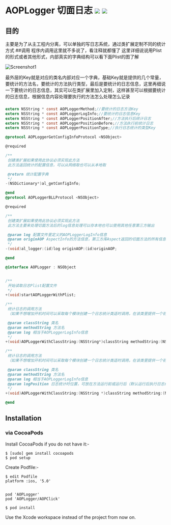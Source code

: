 # AOPLogger 切面日志 ![](http://cocoapod-badges.herokuapp.com/v/AOPLogger/badge.png) ![](http://cocoapod-badges.herokuapp.com/p/AOPLogger/badge.png)
## 目的
主要是为了从主工程内分离，可以单独的写日志系统，通过类扩展定制不同的统计方式
##调用
程序内调用这里就不多说了，看注释就都懂了
这里详细说说用Plist的形式或者其他形式，内部真实的字典结构可以看下面Plist的图了解

![Screenshot1](http://heroims.github.io/AOPLogger/QQ20170306-012628.png "Screenshot1") 

最外层的Key就是对应的类名内部对应一个字典，基础Key就是提供的几个常量，要统计的方法名，要统计的方法执行类型，最后是要统计的日志信息，这里再细说一下要统计的日志信息，其实可以在类扩展里加入定制，这样甚至可以根据要统计的日志信息，根据信息内容处理要执行的方法怎么处理怎么记录
###
```Objective-C
extern NSString * const AOPLoggerMethod;//要统计的日志方法Key
extern NSString * const AOPLoggerLogInfo;//要统计的日志信息Key
extern NSString * const AOPLoggerPositionAfter;//方法执行后统计日志
extern NSString * const AOPLoggerPositionBefore;//方法执行前统计日志
extern NSString * const AOPLoggerPositionType;//执行日志统计的类型Key

@protocol AOPLoggerGetConfigInfoProtocol <NSObject>

@required

/**
 创建类扩展如果使用此协议必须实现此方法
 此方法返回统计的配置信息，可以从网络取也可以从本地取

 @return 统计配置字典
 */
-(NSDictionary*)al_getConfigInfo;

@end
@protocol AOPLoggerBLLProtocol <NSObject>

@required

/**
 创建类扩展如果使用此协议必须实现此方法
 此方法主要来处理切面方法后的log信息处理可以存本地也可以使用其他任意第三方输出

 @param log 配置文件里定义的AOPLoggerLogInfo信息
 @param originAOP AspectInfo的方法信息，第三方库Aspect返回的切面方法的所有信息
 */
-(void)al_logger:(id)log originAOP:(id)originAOP;

@end

@interface AOPLogger : NSObject


/**
 开始读取日志Plist配置文件
 */
+(void)startAOPLoggerWithPlist;

/**
 统计日志的调用方法
 （如果不想增加开机时间可以采取每个模块创建一个日志统计类适时调用，在该类里提供一个初始化方法，内部调用此即可）

 @param classString 类名
 @param methodString 方法名
 @param log 相当于AOPLoggerLogInfo信息
 */
+(void)AOPLoggerWithClassString:(NSString*)classString methodString:(NSString*)methodString log:(id)log;

/**
 统计日志的调用方法
 （如果不想增加开机时间可以采取每个模块创建一个日志统计类适时调用，在该类里提供一个初始化方法，内部调用此即可）

 @param classString 类名
 @param methodString 方法名
 @param log 相当于AOPLoggerLogInfo信息
 @param logPosition 日志统计时位置，可放在方法运行前或运行后（默认运行后执行日志统计）
 */
+(void)AOPLoggerWithClassString:(NSString *)classString methodString:(NSString *)methodString log:(id)log logPosition:(NSString*)logPosition;

@end

```
## Installation

### via CocoaPods
Install CocoaPods if you do not have it:-
````
$ [sudo] gem install cocoapods
$ pod setup
````
Create Podfile:-
````
$ edit Podfile
platform :ios, '5.0'


pod 'AOPLogger'
pod 'AOPLogger/AOPClick'

$ pod install
````
Use the Xcode workspace instead of the project from now on.
